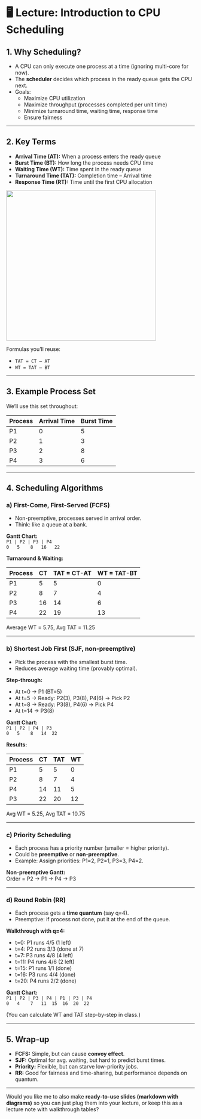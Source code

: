# 🖥️ Lecture: Introduction to CPU Scheduling

## 1. Why Scheduling?

- A CPU can only execute one process at a time (ignoring multi-core for now).
- The **scheduler** decides which process in the ready queue gets the CPU next.
- Goals:
  - Maximize CPU utilization
  - Maximize throughput (processes completed per unit time)
  - Minimize turnaround time, waiting time, response time
  - Ensure fairness

---

## 2. Key Terms

- **Arrival Time (AT):** When a process enters the ready queue
- **Burst Time (BT):** How long the process needs CPU time
- **Waiting Time (WT):** Time spent in the ready queue
- **Turnaround Time (TAT):** Completion time – Arrival time
- **Response Time (RT):** Time until the first CPU allocation

<img src="https://images2.imgbox.com/c5/84/6aB8HC4K_o.png" width="400">

Formulas you’ll reuse:

- `TAT = CT – AT`
- `WT = TAT – BT`

---

## 3. Example Process Set

We’ll use this set throughout:

| Process | Arrival Time | Burst Time |
| ------- | ------------ | ---------- |
| P1      | 0            | 5          |
| P2      | 1            | 3          |
| P3      | 2            | 8          |
| P4      | 3            | 6          |

---

## 4. Scheduling Algorithms

### a) First-Come, First-Served (FCFS)

- Non-preemptive, processes served in arrival order.
- Think: like a queue at a bank.

**Gantt Chart:**  
`P1 | P2 | P3 | P4`  
`0   5    8   16   22`

**Turnaround & Waiting:**

| Process | CT  | TAT = CT-AT | WT = TAT-BT |
| ------- | --- | ----------- | ----------- |
| P1      | 5   | 5           | 0           |
| P2      | 8   | 7           | 4           |
| P3      | 16  | 14          | 6           |
| P4      | 22  | 19          | 13          |

Average WT = 5.75, Avg TAT = 11.25

---

### b) Shortest Job First (SJF, non-preemptive)

- Pick the process with the smallest burst time.
- Reduces average waiting time (provably optimal).

**Step-through:**

- At t=0 → P1 (BT=5)
- At t=5 → Ready: P2(3), P3(8), P4(6) → Pick P2
- At t=8 → Ready: P3(8), P4(6) → Pick P4
- At t=14 → P3(8)

**Gantt Chart:**  
`P1 | P2 | P4 | P3`  
`0   5    8   14  22`

**Results:**

| Process | CT  | TAT | WT  |
| ------- | --- | --- | --- |
| P1      | 5   | 5   | 0   |
| P2      | 8   | 7   | 4   |
| P4      | 14  | 11  | 5   |
| P3      | 22  | 20  | 12  |

Avg WT = 5.25, Avg TAT = 10.75

---

### c) Priority Scheduling

- Each process has a priority number (smaller = higher priority).
- Could be **preemptive** or **non-preemptive**.
- Example: Assign priorities: P1=2, P2=1, P3=3, P4=2.

**Non-preemptive Gantt:**  
Order = P2 → P1 → P4 → P3

---

### d) Round Robin (RR)

- Each process gets a **time quantum** (say q=4).
- Preemptive: if process not done, put it at the end of the queue.

**Walkthrough with q=4:**

- t=0: P1 runs 4/5 (1 left)
- t=4: P2 runs 3/3 (done at 7)
- t=7: P3 runs 4/8 (4 left)
- t=11: P4 runs 4/6 (2 left)
- t=15: P1 runs 1/1 (done)
- t=16: P3 runs 4/4 (done)
- t=20: P4 runs 2/2 (done)

**Gantt Chart:**  
`P1 | P2 | P3 | P4 | P1 | P3 | P4`  
`0   4    7   11  15  16  20  22`

(You can calculate WT and TAT step-by-step in class.)

---

## 5. Wrap-up

- **FCFS:** Simple, but can cause **convoy effect**.
- **SJF:** Optimal for avg. waiting, but hard to predict burst times.
- **Priority:** Flexible, but can starve low-priority jobs.
- **RR:** Good for fairness and time-sharing, but performance depends on quantum.

---

Would you like me to also make **ready-to-use slides (markdown with diagrams)** so you can just plug them into your lecture, or keep this as a lecture note with walkthrough tables?
